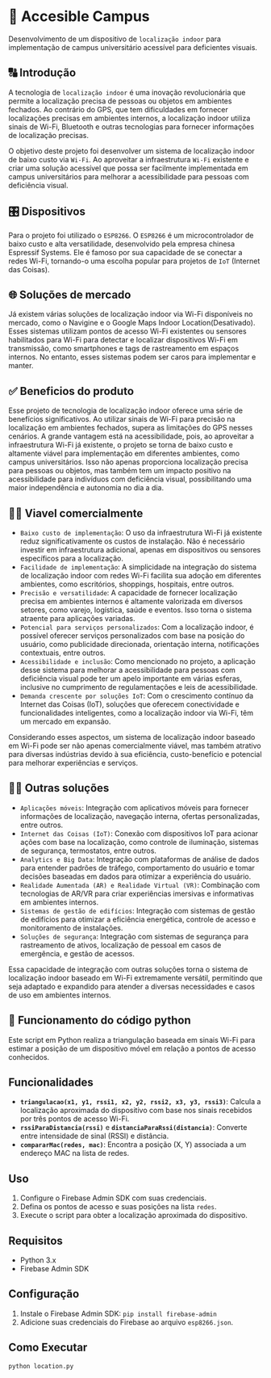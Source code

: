 # 🔎 Accesible Campus 
Desenvolvimento de um dispositivo de ```localização indoor``` para implementação de campus universitário acessível para deficientes visuais.

## 🔠 Introdução 
A tecnologia de ```localização indoor``` é uma inovação revolucionária que permite a localização precisa de pessoas ou objetos em ambientes fechados. Ao contrário do GPS, que tem dificuldades em fornecer localizações precisas em ambientes internos, a localização indoor utiliza sinais de Wi-Fi, Bluetooth e outras tecnologias para fornecer informações de localização precisas.

O objetivo deste projeto foi desenvolver um sistema de localização indoor de baixo custo via ```Wi-Fi```. Ao aproveitar a infraestrutura ```Wi-Fi``` existente e  criar uma solução acessível que possa ser facilmente implementada em campus universitários para melhorar a acessibilidade para pessoas com deficiência visual.


## 🎛️ Dispositivos 
Para o projeto foi utilizado o ```ESP8266```. O ```ESP8266``` é um microcontrolador de baixo custo e alta versatilidade, desenvolvido pela empresa chinesa Espressif Systems. Ele é famoso por sua capacidade de se conectar a redes Wi-Fi, tornando-o uma escolha popular para projetos de ```IoT``` (Internet das Coisas).


## 🌐 Soluções de mercado

Já existem várias soluções de localização indoor via Wi-Fi disponíveis no mercado, como o Navigine e o Google Maps Indoor Location(Desativado). Esses sistemas utilizam pontos de acesso Wi-Fi existentes ou sensores habilitados para Wi-Fi para detectar e localizar dispositivos Wi-Fi em transmissão, como smartphones e tags de rastreamento em espaços internos. No entanto, esses sistemas podem ser caros para implementar e manter.

## ✅ Beneficios do produto

Esse projeto de tecnologia de localização indoor oferece uma série de benefícios significativos. Ao utilizar sinais de Wi-Fi para precisão na localização em ambientes fechados, supera as limitações do GPS nesses cenários. A grande vantagem está na acessibilidade, pois, ao aproveitar a infraestrutura Wi-Fi já existente, o projeto se torna de baixo custo e altamente viável para implementação em diferentes ambientes, como campus universitários. Isso não apenas proporciona localização precisa para pessoas ou objetos, mas também tem um impacto positivo na acessibilidade para indivíduos com deficiência visual, possibilitando uma maior independência e autonomia no dia a dia.

## 🧑‍🔧 Viavel comercialmente

- ```Baixo custo de implementação```: O uso da infraestrutura Wi-Fi já existente reduz significativamente os custos de instalação. Não é necessário investir em infraestrutura adicional, apenas em dispositivos ou sensores específicos para a localização.
- ```Facilidade de implementação```: A simplicidade na integração do sistema de localização indoor com redes Wi-Fi facilita sua adoção em diferentes ambientes, como escritórios, shoppings, hospitais, entre outros.
- ```Precisão e versatilidade```: A capacidade de fornecer localização precisa em ambientes internos é altamente valorizada em diversos setores, como varejo, logística, saúde e eventos. Isso torna o sistema atraente para aplicações variadas.
- ```Potencial para serviços personalizados```: Com a localização indoor, é possível oferecer serviços personalizados com base na posição do usuário, como publicidade direcionada, orientação interna, notificações contextuais, entre outros.
- ```Acessibilidade e inclusão```: Como mencionado no projeto, a aplicação desse sistema para melhorar a acessibilidade para pessoas com deficiência visual pode ter um apelo importante em várias esferas, inclusive no cumprimento de regulamentações e leis de acessibilidade.
- ```Demanda crescente por soluções IoT```: Com o crescimento contínuo da Internet das Coisas (IoT), soluções que oferecem conectividade e funcionalidades inteligentes, como a localização indoor via Wi-Fi, têm um mercado em expansão.

Considerando esses aspectos, um sistema de localização indoor baseado em Wi-Fi pode ser não apenas comercialmente viável, mas também atrativo para diversas indústrias devido à sua eficiência, custo-benefício e potencial para melhorar experiências e serviços.

## 🧑‍💼 Outras soluções

- ```Aplicações móveis```: Integração com aplicativos móveis para fornecer informações de localização, navegação interna, ofertas personalizadas, entre outros.
- ```Internet das Coisas (IoT)```: Conexão com dispositivos IoT para acionar ações com base na localização, como controle de iluminação, sistemas de segurança, termostatos, entre outros.
- ```Analytics e Big Data```: Integração com plataformas de análise de dados para entender padrões de tráfego, comportamento do usuário e tomar decisões baseadas em dados para otimizar a experiência do usuário.
- ```Realidade Aumentada (AR) e Realidade Virtual (VR)```: Combinação com tecnologias de AR/VR para criar experiências imersivas e informativas em ambientes internos.
- ```Sistemas de gestão de edifícios```: Integração com sistemas de gestão de edifícios para otimizar a eficiência energética, controle de acesso e monitoramento de instalações.
- ```Soluções de segurança```: Integração com sistemas de segurança para rastreamento de ativos, localização de pessoal em casos de emergência, e gestão de acessos.


Essa capacidade de integração com outras soluções torna o sistema de localização indoor baseado em Wi-Fi extremamente versátil, permitindo que seja adaptado e expandido para atender a diversas necessidades e casos de uso em ambientes internos.


## 🐍 Funcionamento do código python

Este script em Python realiza a triangulação baseada em sinais Wi-Fi para estimar a posição de um dispositivo móvel em relação a pontos de acesso conhecidos.

## Funcionalidades

- **`triangulacao(x1, y1, rssi1, x2, y2, rssi2, x3, y3, rssi3)`**: Calcula a localização aproximada do dispositivo com base nos sinais recebidos por três pontos de acesso Wi-Fi.
- **`rssiParaDistancia(rssi)`** e **`distanciaParaRssi(distancia)`**: Converte entre intensidade de sinal (RSSI) e distância.
- **`compararMac(redes, mac)`**: Encontra a posição (X, Y) associada a um endereço MAC na lista de redes.

## Uso

1. Configure o Firebase Admin SDK com suas credenciais.
2. Defina os pontos de acesso e suas posições na lista `redes`.
3. Execute o script para obter a localização aproximada do dispositivo.

## Requisitos

- Python 3.x
- Firebase Admin SDK

## Configuração

1. Instale o Firebase Admin SDK: `pip install firebase-admin`
2. Adicione suas credenciais do Firebase ao arquivo `esp8266.json`.

## Como Executar

```bash
python location.py
